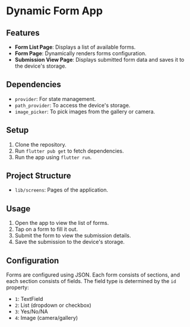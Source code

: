 # Dynamic Form App

## Features

- **Form List Page**: Displays a list of available forms.
- **Form Page**: Dynamically renders forms configuration.
- **Submission View Page**: Displays submitted form data and saves it to the device's storage.

## Dependencies

- `provider`: For state management.
- `path_provider`: To access the device's storage.
- `image_picker`: To pick images from the gallery or camera.

## Setup

1. Clone the repository.
2. Run `flutter pub get` to fetch dependencies.
3. Run the app using `flutter run`.

## Project Structure

- `lib/screens`: Pages of the application.

## Usage

1. Open the app to view the list of forms.
2. Tap on a form to fill it out.
3. Submit the form to view the submission details.
4. Save the submission to the device's storage.

## Configuration

Forms are configured using JSON. Each form consists of sections, and each section consists of fields. The field type is determined by the `id` property:

- `1`: TextField
- `2`: List (dropdown or checkbox)
- `3`: Yes/No/NA
- `4`: Image (camera/gallery)
